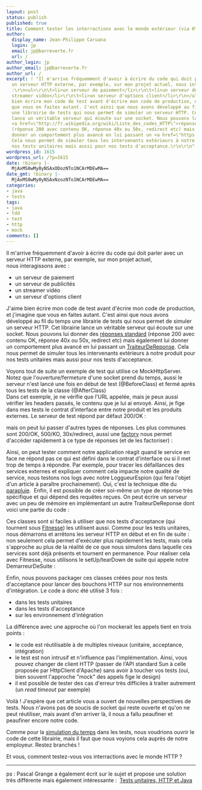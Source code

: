 ```yaml
---
layout: post
status: publish
published: true
title: Comment tester les interractions avec le monde extérieur (via HTTP)
author:
  display_name: Jean-Philippe Caruana
  login: jp
  email: jp@barreverte.fr
  url: /
author_login: jp
author_email: jp@barreverte.fr
author_url: /
excerpt: ! "Il m'arrive fréquemment d'avoir à écrire du code qui doit parler avec
  un serveur HTTP externe, par exemple, sur mon projet actuel, nous interagissons avec
  :\r\n<ul>\r\n\t<li>un serveur de paiement</li>\r\n\t<li>un serveur de publicités</li>\r\n\t<li>un
  streamer vidéo</li>\r\n\t<li>un serveur d'options client</li>\r\n</ul>\r\nJ'aime
  bien écrire mon code de test avant d'écrire mon code de production, et j'imagine
  que vous en faites autant. C'est ainsi que nous avons développé au fil du temps
  une librairie de tests qui nous permet de simuler un serveur HTTP. Cet librairie
  lance un véritable serveur qui écoute sur une socket. Nous pouvons lui donner des
  <a href=\"http://fr.wikipedia.org/wiki/Liste_des_codes_HTTP\">réponses standard</a>
  (réponse 200 avec contenu OK, réponse 40x ou 50x, redirect etc) mais également lui
  donner un comportement plus avancé en lui passant un <a href=\"https://gist.github.com/879611#file_traiteur_de_reponse.java\">TraiteurDeReponse</a>.
  Cela nous permet de simuler tous les intervenants extérieurs à notre produit pour
  nos tests unitaires mais aussi pour nos tests d'acceptance.\r\n\r\n"
wordpress_id: 1615
wordpress_url: /?p=1615
date: !binary |-
  MjAxMS0wMy0yNSAxODozNTo1NCArMDEwMA==
date_gmt: !binary |-
  MjAxMS0wMy0yNSAxNzozNTo1NCArMDEwMA==
categories:
- java
- tests
tags:
- java
- tdd
- test
- http
- mock
comments: []
---
```

<p>Il m'arrive fréquemment d'avoir à écrire du code qui doit parler avec un serveur HTTP externe, par exemple, sur mon projet actuel, nous interagissons avec :</p>
<ul>
<li>un serveur de paiement</li>
<li>un serveur de publicités</li>
<li>un streamer vidéo</li>
<li>un serveur d'options client</li>
</ul>
<p>J'aime bien écrire mon code de test avant d'écrire mon code de production, et j'imagine que vous en faites autant. C'est ainsi que nous avons développé au fil du temps une librairie de tests qui nous permet de simuler un serveur HTTP. Cet librairie lance un véritable serveur qui écoute sur une socket. Nous pouvons lui donner des <a href="http://fr.wikipedia.org/wiki/Liste_des_codes_HTTP">réponses standard</a> (réponse 200 avec contenu OK, réponse 40x ou 50x, redirect etc) mais également lui donner un comportement plus avancé en lui passant un <a href="https://gist.github.com/879611#file_traiteur_de_reponse.java">TraiteurDeReponse</a>. Cela nous permet de simuler tous les intervenants extérieurs à notre produit pour nos tests unitaires mais aussi pour nos tests d'acceptance.</p>
<p><a id="more"></a><a id="more-1615"></a>Voyons tout de suite un exemple de test qui utilise ce MockHttpServer. Notez que l'ouverture/fermeture d'une socket prend du temps, aussi le serveur n'est lancé une fois en début de test (@BeforeClass) et fermé après tous les tests de la classe (@AfterClass)<br />
<script src="https://gist.github.com/879611.js?file=TesterUnServiceHttp.java"></script> Dans cet exemple, je ne vérifie que l'URL appelée, mais je peux aussi vérifier les headers passés, le contenu que je lui ai envoyé. Ainsi, je fige dans mes tests le contrat d'interface entre notre produit et les produits externes.  Le serveur de test répond par défaut 200/OK :  <script src="https://gist.github.com/879611.js?file=MockHttpServer.java"></script></p>
<p>mais on peut lui passer d'autres types de réponses. Les plus communes sont 200/OK, 500/KO, 30x/redirect, aussi une <a href="http://fr.wikipedia.org/wiki/Fabrique_(patron_de_conception)">factory</a> nous permet d'accéder rapidement à ce type de réponses (et de les factoriser) :<br />
<script src="https://gist.github.com/879611.js?file=TraiteurDeReponseFactory.java"></script></p>
<p>Ainsi, on peut tester comment notre application réagit quand le service en face ne répond pas ce qui est défini dans le contrat d'interface ou si il met trop de temps à répondre. Par exemple, pour tracer les défaillances des services externes et expliquer comment cela impacte notre qualité de service, nous testons nos logs avec notre LoggueurEspion (qui fera l'objet d'un article à paraître prochainement). Oui, c'est la technique dite du <a href="http://www.1001-jeux.com/images/9316-parapluie-grenouille.jpg">parapluie</a>.  Enfin, il est possible de créer soi-même un type de réponse très spécifique et qui dépend des requêtes reçues. On peut écrire un serveur avec un peu de mémoire en implémentant un autre TraiteurDeReponse dont voici une partie du code :  <script src="https://gist.github.com/879611.js?file=TraiteurDeReponse.java"></script></p>
<p>Ces classes sont si faciles à utiliser que nos tests d'acceptance (qui tournent sous <a href="http://fitnesse.org/FitNesse.UserGuide">Fitnesse</a>) les utilisent aussi. Comme pour les tests unitaires, nous démarrons et arrêtons les serveur HTTP en début et en fin de suite : non seulement cela permet d'exécuter plus rapidement les tests, mais cela s'approche au plus de la réalité de ce que nous simulons dans laquelle ces services sont déjà présents et tournent en permanence. Pour réaliser cela avec Fitnesse, nous utilisons le setUp/tearDown de suite qui appele notre DemarreurDeSuite :<br />
<script src="https://gist.github.com/879611.js?file=DemarreurDeSuite.java"></script></p>
<p>Enfin, nous pouvons packager ces classes créées pour nos tests d'acceptance pour lancer des bouchons HTTP sur nos environnements d'intégration. Le code a donc été utilisé 3 fois :</p>
<ul>
<li>dans les tests unitaires</li>
<li>dans les tests d'acceptance</li>
<li>sur les environnement d'intégration</li>
</ul>
<p>La différence avec une approche où l'on mockerait les appels tient en trois points :</p>
<ul>
<li>le code est réutilisable à de multiples niveaux (unitaire, acceptance, intégration)</li>
<li>le test est non intrusif et n'influence pas l'implémentation. Ainsi, vous pouvez changer de client HTTP (passer de l'API standard Sun à celle proposée par HttpClient d'Apache) sans avoir à toucher vos tests (oui, bien souvent l'approche "mock" des appels fige le design)</li>
<li>il est possible de tester des cas d'erreur très difficiles à traiter autrement (un <em>read timeout</em> par exemple)</li>
</ul>
<p>Voilà ! J'espère que cet article vous a ouvert de nouvelles perspectives de tests. Nous n'avons pas de soucis de socket qui reste ouverte et qu'on ne peut réutiliser, mais avant d'en arriver là, il nous a fallu peaufiner et peaufiner encore notre code.</p>
<p>Comme pour la <a href="/controler-le-temps-pour-faciliter-les-tests">simulation du temps</a> dans les tests, nous voudrions ouvrir le code de cette librairie, mais il faut que nous voyions cela auprès de notre employeur. Restez branchés !</p>
<p>Et vous, comment testez-vous vos interractions avec le monde HTTP ?</p>
<hr />
<p>ps : Pascal Grange a également écrit sur le sujet et propose une solution très différente mais également intéressante :  <a href="http://pgrange1.blogspot.com/2011/03/tests-unitaires-http-et-java.html" target="_blank">Tests unitaires, HTTP et Java</a></p>

